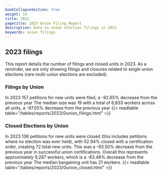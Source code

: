 ```yaml
---
bookCollapseSection: true
weight: 14
title: 2023
pagetitle: 2023 Union Filing Report
description: Data on union election filings in 2023
keywords: union filings
---
```


## 2023 filings

This report details the number of filings and closed units in 2023. As a reminder, we are only showing filings and closures related to single union elections (rare multi-union elections are excluded).

### Filings by Union
In 2023 157 petitions for new units were filed, a -92.65% decrease from the previous year The median size was 19 with a total of 6,833 workers across all units, a -97.05% decrease from the previous year
{{< readtable table="/tables/reports/2023/0union_filings.html" >}}

### Closed Elections by Union
In 2023 136 petitions for new units were closed (this includes petitions where no election was ever held), with 52.94% closed with a certification order, creating 72 total new units. This was a -93.50% decrease from the previous year in successful union certifications. Overall this represents approximately 9,287 workers, which is a -83.48% decrease from the previous year The median bargaining unit has 21 workers.
{{< readtable table="/tables/reports/2023/0union_closed.html" >}}
